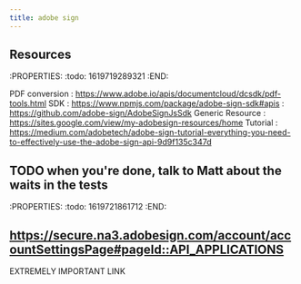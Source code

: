 ```yaml
---
title: adobe sign
---
```


## Resources
:PROPERTIES:
:todo: 1619719289321
:END:

PDF conversion
: https://www.adobe.io/apis/documentcloud/dcsdk/pdf-tools.html
SDK
: https://www.npmjs.com/package/adobe-sign-sdk#apis
: https://github.com/adobe-sign/AdobeSignJsSdk
Generic Resource
: https://sites.google.com/view/my-adobesign-resources/home
Tutorial
: https://medium.com/adobetech/adobe-sign-tutorial-everything-you-need-to-effectively-use-the-adobe-sign-api-9d9f135c347d
## TODO when you're done, talk to Matt about the waits in the tests
:PROPERTIES:
:todo: 1619721861712
:END:
## https://secure.na3.adobesign.com/account/accountSettingsPage#pageId::API_APPLICATIONS
EXTREMELY IMPORTANT LINK
